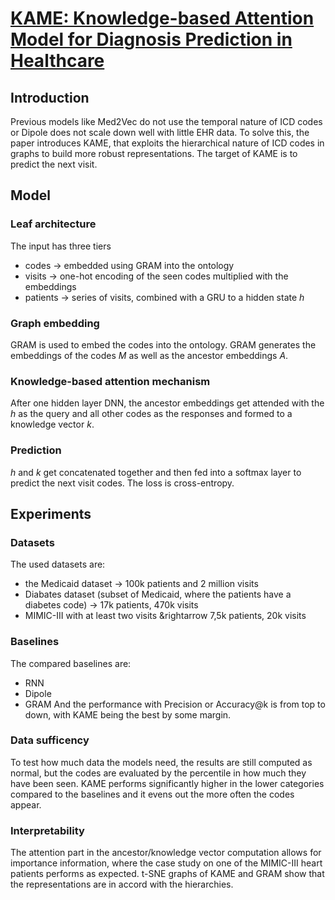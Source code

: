 # [KAME: Knowledge-based Attention Model for Diagnosis Prediction in Healthcare](https://dl.acm.org/doi/10.1145/3269206.3271701)
## Introduction
Previous models like Med2Vec do not use the temporal nature of ICD codes or Dipole does not scale down well with little EHR data. To solve this, the paper introduces KAME, that exploits the hierarchical nature of ICD codes in graphs to build more robust representations. The target of KAME is to predict the next visit.
## Model
### Leaf architecture
The input has three tiers
- codes &rightarrow; embedded using GRAM into the ontology
- visits &rightarrow; one-hot encoding of the seen codes multiplied with the embeddings
- patients &rightarrow; series of visits, combined with a GRU to a hidden state *h*
### Graph embedding
GRAM is used to embed the codes into the ontology. GRAM generates the embeddings of the codes *M* as well as the ancestor embeddings *A*.
### Knowledge-based attention mechanism
After one hidden layer DNN, the ancestor embeddings get attended with the *h* as the query and all other codes as the responses and formed to a knowledge vector *k*.
### Prediction
*h* and *k* get concatenated together and then fed into a softmax layer to predict the next visit codes. The loss is cross-entropy.
## Experiments
### Datasets
The used datasets are:
- the Medicaid dataset &rightarrow; 100k patients and 2 million visits
- Diabates dataset (subset of Medicaid, where the patients have a diabetes code) &rightarrow; 17k patients, 470k visits
- MIMIC-III with at least two visits &rightarrow 7,5k patients, 20k visits
### Baselines
The compared baselines are:
- RNN
- Dipole
- GRAM
And the performance with Precision or Accuracy@k is from top to down, with KAME being the best by some margin.
### Data sufficency
To test how much data the models need, the results are still computed as normal, but the codes are evaluated by the percentile in how much they have been seen. KAME performs significantly higher in the lower categories compared to the baselines and it evens out the more often the codes appear.
### Interpretability
The attention part in the ancestor/knowledge vector computation allows for importance information, where the case study on one of the MIMIC-III heart patients performs as expected.
t-SNE graphs of KAME and GRAM show that the representations are in accord with the hierarchies.
